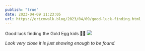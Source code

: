 ```yaml
---
publish: "true"
date: 2023-04-09 11:23:05
url: https://ericmwalk.blog/2023/04/09/good-luck-finding.html
---
```


Good luck finding the Gold Egg kids 🐣🐰
![](https://ericmwalk.blog/uploads/2023/48cf883b62.jpg)

*Look very close it is just showing enough to be found.*